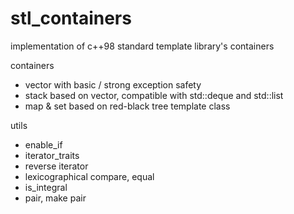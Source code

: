 # stl_containers

implementation of c++98 standard template library's containers

containers
- vector with basic / strong exception safety
- stack based on vector, compatible with std::deque and std::list
- map & set based on red-black tree template class

utils
- enable_if
- iterator_traits
- reverse iterator
- lexicographical compare, equal
- is_integral
- pair, make pair
